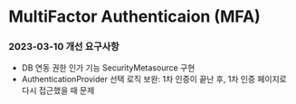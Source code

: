 # MultiFactor Authenticaion (MFA)

### 2023-03-10 개선 요구사항


+ DB 연동 권한 인가 기능 SecurityMetasource 구현
+ AuthenticationProvider 선택 로직 보완: 1차 인증이 끝난 후, 1차 인증 페이지로 다시 접근했을 때 문제 
